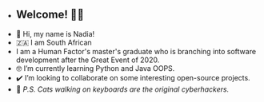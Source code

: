 - ## Welcome! :seedling::sparkles:
- :wave: Hi, my name is Nadia! 
- 🇿🇦 I am South African 
- I am a Human Factor's master's graduate who is branching into software development after the Great Event of 2020.
- 🤓 I’m currently learning Python and Java OOPS.
- ✔️ I’m looking to collaborate on some interesting open-source projects. 
- :paw_prints: _P.S. Cats walking on keyboards are the original cyberhackers._

<!---
Nadia-JSch/Nadia-JSch is a ✨ special ✨ repository because its `README.md` (this file) appears on your GitHub profile.
You can click the Preview link to take a look at your changes.
--->
